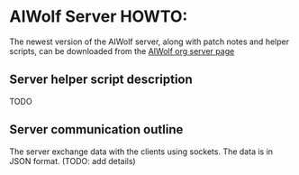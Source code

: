 # AIWolf Server HOWTO:

The newest version of the AIWolf server, along with
patch notes and helper scripts, can be downloaded from
the [AIWolf org server page](http://aiwolf.org/en/server)

## Server helper script description

TODO

## Server communication outline

The server exchange data with the clients using sockets. The data is in JSON
format. (TODO: add details)
